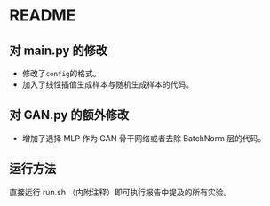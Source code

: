 # README

## 对 main.py 的修改

- 修改了`config`的格式。
- 加入了线性插值生成样本与随机生成样本的代码。

## 对 GAN.py 的额外修改

- 增加了选择 MLP 作为 GAN 骨干网络或者去除 BatchNorm 层的代码。

## 运行方法

直接运行 run.sh （内附注释）即可执行报告中提及的所有实验。